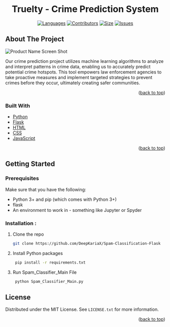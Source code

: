 
<br />
<div align="center">
<h1 align="center">Truelty - Crime Prediction System</h3>

[![Languages][language-shield]][language-url]
[![Contributors][contri-shield]][contri-url]
[![Size][size-shield]][size-url]
[![Issues][issues-shield]][issues-url]

</div>



## About The Project

![Product Name Screen Shot][product-screenshot]

Our crime prediction project utilizes machine learning algorithms to analyze and interpret patterns in crime data, enabling us to accurately predict potential crime hotspots. This tool empowers law enforcement agencies to take proactive measures and implement targeted strategies to prevent crimes before they occur, ultimately creating safer communities.

<p align="right">(<a href="#top">back to top</a>)</p>


### Built With

* [Python](https://www.python.org/)
* [Flask](https://flask.palletsprojects.com/)
* [HTML](https://html.com/)
* [CSS](https://www.w3.org/Style/CSS/Overview.en.html)
* [JavaScript](https://www.javascript.com/)

<p align="right">(<a href="#top">back to top</a>)</p>

## Getting Started

### Prerequisites

Make sure that you have the following:
-  Python 3+ and pip (which comes with Python 3+)
-  flask
-  An environment to work in - something like Jupyter or Spyder

### Installation :

1. Clone the repo
   ```sh
   git clone https://github.com/DeepKariaX/Spam-Classification-Flask
   ```
2. Install Python packages

   ```sh
    pip install -r requirements.txt
    ```
3. Run Spam_Classifier_Main File
   ```sh
    python Spam_Classifier_Main.py
    ```

## License

Distributed under the MIT License. See `LICENSE.txt` for more information.

<p align="right">(<a href="#top">back to top</a>)</p>

<!-- [linkedin-shield]: https://img.shields.io/badge/-LinkedIn-black.svg?style=for-the-badge&logo=linkedin&colorB=555
[linkedin-url]: https://www.linkedin.com/in/deep-karia-2436b2194/ -->

[contri-shield]: https://img.shields.io/github/contributors/DeepKariaX/Network-Scanner-Flask?style=for-the-badge
[contri-url]: #

[license-shield]: https://img.shields.io/github/license/DeepKariaX/Network-Scanner-Flask?style=for-the-badge
[license-url]: https://github.com/DeepKariaX/Network-Scanner-Flask/blob/main/LICENSE.txt

[size-shield]: https://img.shields.io/github/repo-size/DeepKariaX/Network-Scanner-Flask?style=for-the-badge
[size-url]: #

[issues-shield]: https://img.shields.io/github/issues/DeepKariaX/Network-Scanner-Flask?style=for-the-badge
[issues-url]: #

[language-shield]: https://img.shields.io/github/languages/count/DeepKariaX/Network-Scanner-Flask?style=for-the-badge
[language-url]: #

[product-screenshot]: Media/Network_Scanner_Home.PNG